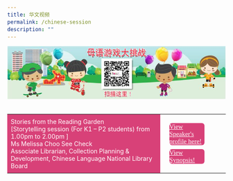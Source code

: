 ```yaml
---
title: 华文视频
permalink: /chinese-session
description: ""
---
```

<html>
<head>
<style>
	.btn1,.btn2,.btn-group button{
	font-size: 20px;
    font-family: KaiTi;
    background-color: #d84178;;
    padding: -10px 90px;
    margin: 9px 13px;
    border-radius: 6px;
    width: 60%;
	color:#fff;
	display:block;
	}

	 .btn1:hover {
background-color: lightgrey;!important;
}
 .btn2:hover {
background-color: lightgrey;!important;
}

</style>
</head>
<body>
	<img src="/images/mtls2021_challenge_cl.jpg"><br><br>
<table style="border-collapse: collapse;
  width: 100%;">
  <tr>
    <td style="border: none; width: 70%;
  text-align: left;padding: 8px;background-color:#d84178;color:#fff"> Stories from the Reading Garden<br/>[Storytelling session (For K1 – P2 students) from 1.00pm to 2.00pm ]<br/>
   Ms Melissa Choo See Check<br/>
		Associate Librarian, Collection Planning & Development, Chinese Language
National Library Board </td>
    <td style="border: none;
  text-align: left;padding: 8px;width: 30%;">
  <div class="btn-group">
 <a href="#" class="btn1" style="font-size:15px;font-family:KaiTi;	color:#fff;">View Speaker's profile here!</a>
  <a href="#" class="btn2" style="font-size:15px;font-family:KaiTi;	color:#fff;">  View Synopsis! </a>
  </div></td>
    </tr>
   </table>
</body>
</html>